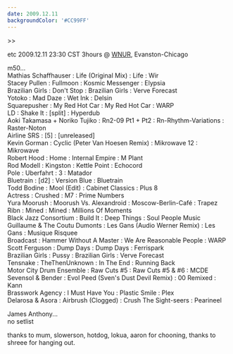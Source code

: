 ```yaml
---
date: 2009.12.11
backgroundColor: '#CC99FF'
---
```


\>>


etc 2009.12.11 23:30 CST 3hours @ [WNUR](http://www.wnur.org/), Evanston-Chicago  

m50...  
Mathias Schaffhauser : Life (Original Mix) : Life : Wir  
Stacey Pullen : Fullmoon : Kosmic Messenger : Elypsia  
Brazilian Girls : Don't Stop : Brazilian Girls : Verve Forecast  
Yotoko : Mad Daze : Wet Ink : Delsin  
Squarepusher : My Red Hot Car : My Red Hot Car : WARP  
LD : Shake It : \[split\] : Hyperdub  
Aoki Takamasa + Noriko Tujiko : Rn2-09 Pt1 + Pt2 : Rn-Rhythm-Variations : Raster-Noton  
Airline SRS : \[5\] : \[unreleased\]  
Kevin Gorman : Cyclic (Peter Van Hoesen Remix) : Mikrowave 12 : Mikrowave  
Robert Hood : Home : Internal Empire : M Plant  
Rod Modell : Kingston : Kettle Point : Echocord  
Pole : Uberfahrt : 3 : Matador  
Bluetrain : \[d2\] : Version Blue : Bluetrain  
Todd Bodine : Mool (Edit) : Cabinet Classics : Plus 8  
Actress : Crushed : M7 : Prime Numbers  
Yura Moorush : Moorush Vs. Alexandroid : Moscow-Berlin-Café : Trapez  
Ribn : Mined : Mined : Millions Of Moments  
Black Jazz Consortium : Build It : Deep Things : Soul People Music  
Guillaume & The Coutu Dumonts : Les Gans (Audio Werner Remix) : Les Gans : Musique Risquee  
Broadcast : Hammer Without A Master : We Are Reasonable People : WARP  
Scott Ferguson : Dump Days : Dump Days : Ferrispark  
Brazilian Girls : Pussy : Brazilian Girls : Verve Forecast  
Tensnake : TheThenUnknown : In The End : Running Back  
Motor City Drum Ensemble : Raw Cuts #5 : Raw Cuts #5 & #6 : MCDE  
Sevensol & Bender : Evol Peed (Sven's Dust Devil Remix) : 00 Remixed : Kann  
Brasswork Agency : I Must Have You : Plastic Smile : Plex  
Delarosa & Asora : Airbrush (Clogged) : Crush The Sight-seers : Pearineel  

James Anthony...  
no setlist  

thanks to mum, slowerson, hotdog, lokua, aaron for chooning, thanks to shreee for hanging out.